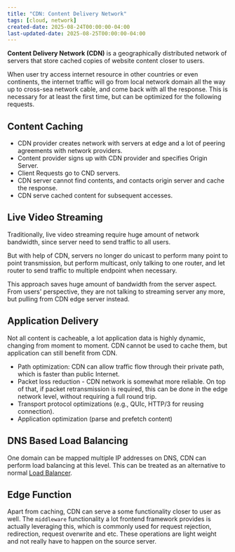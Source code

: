 ```yaml
---
title: "CDN: Content Delivery Network"
tags: [cloud, network]
created-date: 2025-08-24T00:00:00-04:00
last-updated-date: 2025-08-25T00:00:00-04:00
---
```


**Content Delivery Network (CDN)** is a geographically distributed network of servers that store cached copies of website content closer to users.

When user try access internet resource in other countries or even continents, the internet traffic will go from local network domain all the way up to cross-sea network cable, and come back with all the response. This is necessary for at least the first time, but can be optimized for the following requests.

## Content Caching 

- CDN provider creates network with servers at edge and a lot of peering agreements with network providers.
- Content provider signs up with CDN provider and specifies Origin Server.
- Client Requests go to CND servers.
- CDN server cannot find contents, and contacts origin server and cache the response.
- CDN serve cached content for subsequent accesses.

## Live Video Streaming

Traditionally, live video streaming require huge amount of network bandwidth, since server need to send traffic to all users. 

But with help of CDN, servers no longer do unicast to perform many point to point transmission, but perform multicast, only talking to one router, and let router to send traffic to multiple endpoint when necessary. 

This approach saves huge amount of bandwidth from the server aspect. From users' perspective, they are not talking to streaming server any more, but pulling from CDN edge server instead.

## Application Delivery 

Not all content is cacheable, a lot application data is highly dynamic, changing from moment to moment. CDN cannot be used to cache them, but application can still benefit from CDN.

- Path optimization: CDN can allow traffic flow through their private path, which is faster than public Internet.
- Packet loss reduction - CDN network is somewhat more reliable. On top of that, if packet retransmission is required, this can be done in the edge network level, without requiring a full round trip.
- Transport protocol optimizations (e.g., QUIc, HTTP/3 for reusing connection).
- Application optimization (parse and prefetch content)

## DNS Based Load Balancing

One domain can be mapped multiple IP addresses on DNS, CDN can perform load balancing at this level. This can be treated as an alternative to normal [Load Balancer](note/by/developer/cloud_network_service.md#Load%20Balancing).

## Edge Function

Apart from caching, CDN can serve a some functionality closer to user as well. The `middleware` functionality a lot frontend framework provides is actually leveraging this, which is commonly used for request rejection, redirection, request overwrite and etc. These operations are light weight and not really have to happen on the source server.